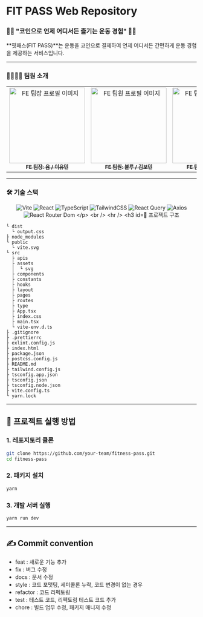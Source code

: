 # FIT PASS Web Repository

### 🏋️‍♀️ "코인으로 언제 어디서든 즐기는 운동 경험" 🏋️‍♂️  
**핏패스(FIT PASS)**는 운동을 코인으로 결제하여 언제 어디서든 간편하게 운동 경험을 제공하는 서비스입니다.

---

### 👩‍👩‍👧‍👦 팀원 소개

<table>
  <tbody>
    <tr>
      <td align="center">
        <a href="https://github.com/FE_TEAM_LEAD_GITHUB">
          <img src="https://github.com/Whatdoyumin.png" width="200px" alt="FE 팀장 프로필 이미지"/><br />
          <sub><b>FE 팀장: 윰 / 이유민</b></sub>
        </a>
      </td>
      <td align="center">
        <a href="https://github.com/FE_TEAM_MEMBER1_GITHUB">
          <img src="https://github.com/fsdffds.png" width="200px" alt="FE 팀원 프로필 이미지"/><br />
          <sub><b>FE 팀원: 블루 / 김보민</b></sub>
        </a>
      </td>
      <td align="center">
        <a href="https://github.com/FE_TEAM_MEMBER2_GITHUB">
          <img src="https://github.com/dhdld.png" width="200px" alt="FE 팀원 프로필 이미지"/><br />
          <sub><b>FE 팀원: 소피 / 김소연</b></sub>
        </a>
      </td>
      <td align="center">
        <a href="https://github.com/FE_TEAM_MEMBER3_GITHUB">
          <img src="https://github.com/hansoojeongsj.png" width="200px" alt="FE 팀원 프로필 이미지"/><br />
          <sub><b>FE 팀원: 크리 / 한수정</b></sub>
        </a>
      </td>
    </tr>
  </tbody>
</table>

---

### 🛠 기술 스택
<p align="center">
  <img src="https://img.shields.io/badge/Vite-646CFF?style=for-the-badge&logo=vite&logoColor=white" alt="Vite"/>
  <img src="https://img.shields.io/badge/React-61DAFB?style=for-the-badge&logo=react&logoColor=black" alt="React"/>
  <img src="https://img.shields.io/badge/TypeScript-3178C6?style=for-the-badge&logo=typescript&logoColor=white" alt="TypeScript"/>
  <img src="https://img.shields.io/badge/TailwindCSS-06B6D4?style=for-the-badge&logo=tailwindcss&logoColor=white" alt="TailwindCSS"/>
  <img src="https://img.shields.io/badge/ReactQuery-FF4154?style=for-the-badge&logo=reactquery&logoColor=white" alt="React Query"/>
  <img src="https://img.shields.io/badge/Axios-5A29E4?style=for-the-badge&logo=axios&logoColor=white" alt="Axios"/>
  <img src="https://img.shields.io/badge/ReactRouterDom-CA4245?style=for-the-badge&logo=reactrouter&logoColor=white" alt="React Router Dom
</p>
<br />

---

### 📂 프로젝트 구조
```plaintext
└ dist
  └ output.css
├ node_modules
└ public
  └ vite.svg
└ src
  ├ apis
  ├ assets
  │  └ svg
  ├ components
  ├ constants
  ├ hooks
  ├ layout
  ├ pages
  ├ routes
  ├ type
  ├ App.tsx
  ├ index.css
  ├ main.tsx
  └ vite-env.d.ts
├ .gitignore
├ .prettierrc
├ exlint.config.js
├ index.html
├ package.json
├ postcss.config.js
├ README.md
├ tailwind.config.js
├ tsconfig.app.json
├ tsconfig.json
├ tsconfig.node.json
├ vite.config.ts
└ yarn.lock

```

---

## 🚀 프로젝트 실행 방법

### 1. **레포지토리 클론**
```bash
git clone https://github.com/your-team/fitness-pass.git
cd fitness-pass
```

### 2. 패키지 설치
```bash
yarn
```

### 3. 개발 서버 실행
```bash
yarn run dev
```

---


## ✍️ Commit convention

- feat : 새로운 기능 추가
- fix : 버그 수정
- docs : 문서 수정
- style : 코드 포맷팅, 세미콜론 누락, 코드 변경이 없는 경우
- refactor : 코드 리펙토링
- test : 테스트 코드, 리펙토링 테스트 코드 추가
- chore : 빌드 업무 수정, 패키지 매니저 수정
